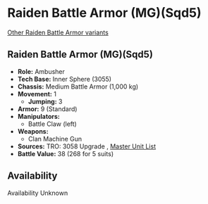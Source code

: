 # Raiden Battle Armor (MG)(Sqd5) 

[Other Raiden Battle Armor variants](../raiden_battle_armor.md) 

## Raiden Battle Armor (MG)(Sqd5) 

- **Role:** Ambusher 
- **Tech Base:** Inner Sphere (3055) 
- **Chassis:** Medium Battle Armor (1,000 kg) 
- **Movement:** 1 
  - **Jumping:** 3 
- **Armor:** 9 (Standard) 
- **Manipulators:** 
  - Battle Claw (left) 
- **Weapons:** 
  - Clan Machine Gun 
- **Sources:** TRO: 3058 Upgrade , [Master Unit List](http://masterunitlist.info/Unit/Details/8577) 
- **Battle Value:** 38 (268 for 5 suits) 

## Availability 

Availability Unknown 

